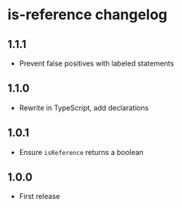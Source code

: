 # is-reference changelog

## 1.1.1

* Prevent false positives with labeled statements

## 1.1.0

* Rewrite in TypeScript, add declarations

## 1.0.1

* Ensure `isReference` returns a boolean

## 1.0.0

* First release
